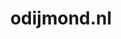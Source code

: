 ---
layout: post
title:  "odijmond.nl"
internal_url:  "/data/odijmond.nl.html"
categories: dutchgov
---